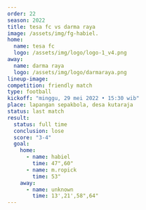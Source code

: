 ```yaml
---
order: 22
season: 2022
title: tesa fc vs darma raya
image: /assets/img/fg-habiel.
home:
  name: tesa fc
  logo: /assets/img/logo/logo-1_v4.png
away:
  name: darma raya
  logo: /assets/img/logo/darmaraya.png
lineup-image:
competition: friendly match
type: football
kickoff: "minggu, 29 mei 2022 • 15:30 wib"
place: lapangan sepakbola, desa kutaraja
status: last match
result: 
  status: full time
  conclusion: lose
  score: "3-4"
  goal: 
    home:
      - name: habiel
        time: 47",60"
      - name: m.ropick
        time: 53"
    away:
      - name: unknown
        time: 13',21',58",64"
---
```


